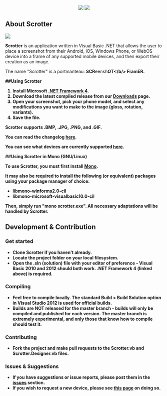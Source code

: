 <p align="center">
  <img src="http://ompldr.org/vaDh0aA/ScrotterLogoShrunk.png"/> <img src="http://ompldr.org/vaDU5Zw/westablenow2.png"/>
</p>

About Scrotter
--------------
<img src="http://ompldr.org/vaDU5NQ/scrotter.png"/>

**Scrotter** is an application written in Visual Basic .NET that allows the user to place a screenshot from their Android, iOS, Windows Phone, or WebOS device into a frame of any supported mobile devices, and then export their creation as an image.

The name "Scrotter" is a portmanteau: **SCR**eensh<b>OT</b/> Fram<b>ER</b>.

##Using Scrotter

1. Install Microsoft [.NET Framework 4](http://www.microsoft.com/en-us/download/details.aspx?id=17851).
2. Download the latest compiled release from our [Downloads](https://www.dropbox.com/sh/uforojjgr491o9a/Yiz3sjfDt5) page.
3. Open your screenshot, pick your phone model, and select any modifications you want to make to the image (gloss, rotation, variants).
4. Save the file.

Scrotter supports .BMP, .JPG, .PNG, and .GIF.

You can read the changelog [here](https://raw.github.com/Yttrium-tYcLief/Scrotter/master/changelog).

You can see what devices are currently supported [here](https://github.com/Yttrium-tYcLief/Scrotter/wiki/Supported-Devices).

##Using Scrotter in Mono (GNU/Linux)

To use Scrotter, you must first install [Mono](http://www.go-mono.com/mono-downloads/download.html).

It may also be required to install the following (or equivalent) packages using your package manager of choice:
* libmono-winforms2.0-cil
* libmono-microsoft-visualbasic10.0-cil

Then, simply run "mono scrotter.exe". All necessary adaptations will be handled by Scrotter.

Development & Contribution
--------------------------

### Get started

- Clone Scrotter if you haven't already.
- Locate the project folder on your local filesystem.
- Open the .sln (solution) file with your editor of preference - Visual Basic 2010 and 2012 should both work. .NET Framework 4 (linked above) is required.

### Compiling

- Feel free to compile locally. The standard Build > Build Solution option in Visual Studio 2012 is used for official builds.
- Builds are NOT released for the master branch - builds will only be compiled and published for each version. The master branch is extremely experimental, and only those that know how to compile should test it.

### Contributing

- Fork the project and make pull requests to the Scrotter.vb and Scrotter.Designer.vb files.

### Issues & Suggestions

- If you have suggestions or issue reports, please post them in the [issues](https://github.com/Yttrium-tYcLief/Scrotter/issues) section.
- If you wish to request a new device, please see [this page](https://github.com/Yttrium-tYcLief/Scrotter/wiki/Requesting-a-New-Device) on doing so.
